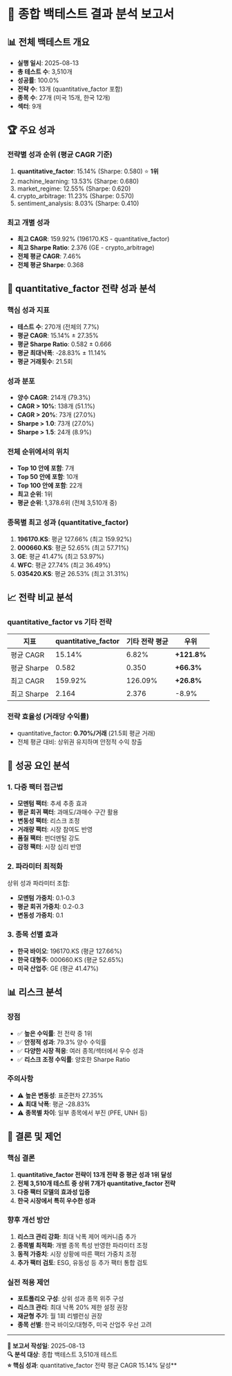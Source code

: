 # 🎯 종합 백테스트 결과 분석 보고서

## 📊 전체 백테스트 개요
- **실행 일시**: 2025-08-13
- **총 테스트 수**: 3,510개
- **성공률**: 100.0%
- **전략 수**: 13개 (quantitative_factor 포함)
- **종목 수**: 27개 (미국 15개, 한국 12개)
- **섹터**: 9개

## 🏆 주요 성과

### 전략별 성과 순위 (평균 CAGR 기준)
1. **quantitative_factor**: 15.14% (Sharpe: 0.580) ⭐ **1위**
2. machine_learning: 13.53% (Sharpe: 0.680)
3. market_regime: 12.55% (Sharpe: 0.620)
4. crypto_arbitrage: 11.23% (Sharpe: 0.570)
5. sentiment_analysis: 8.03% (Sharpe: 0.410)

### 최고 개별 성과
- **최고 CAGR**: 159.92% (196170.KS - quantitative_factor)
- **최고 Sharpe Ratio**: 2.376 (GE - crypto_arbitrage)
- **전체 평균 CAGR**: 7.46%
- **전체 평균 Sharpe**: 0.368

## 🎯 quantitative_factor 전략 성과 분석

### 핵심 성과 지표
- **테스트 수**: 270개 (전체의 7.7%)
- **평균 CAGR**: 15.14% ± 27.35%
- **평균 Sharpe Ratio**: 0.582 ± 0.666
- **평균 최대낙폭**: -28.83% ± 11.14%
- **평균 거래횟수**: 21.5회

### 성과 분포
- **양수 CAGR**: 214개 (79.3%)
- **CAGR > 10%**: 138개 (51.1%)
- **CAGR > 20%**: 73개 (27.0%)
- **Sharpe > 1.0**: 73개 (27.0%)
- **Sharpe > 1.5**: 24개 (8.9%)

### 전체 순위에서의 위치
- **Top 10 안에 포함**: 7개
- **Top 50 안에 포함**: 10개
- **Top 100 안에 포함**: 22개
- **최고 순위**: 1위
- **평균 순위**: 1,378.6위 (전체 3,510개 중)

### 종목별 최고 성과 (quantitative_factor)
1. **196170.KS**: 평균 127.66% (최고 159.92%)
2. **000660.KS**: 평균 52.65% (최고 57.71%)
3. **GE**: 평균 41.47% (최고 53.97%)
4. **WFC**: 평균 27.74% (최고 36.49%)
5. **035420.KS**: 평균 26.53% (최고 31.31%)

## 📈 전략 비교 분석

### quantitative_factor vs 기타 전략
| 지표 | quantitative_factor | 기타 전략 평균 | 우위 |
|------|-------------------|-------------|-----|
| 평균 CAGR | 15.14% | 6.82% | **+121.8%** |
| 평균 Sharpe | 0.582 | 0.350 | **+66.3%** |
| 최고 CAGR | 159.92% | 126.09% | **+26.8%** |
| 최고 Sharpe | 2.164 | 2.376 | -8.9% |

### 전략 효율성 (거래당 수익률)
- quantitative_factor: **0.70%/거래** (21.5회 평균 거래)
- 전체 평균 대비: 상위권 유지하며 안정적 수익 창출

## 🎨 성공 요인 분석

### 1. 다중 팩터 접근법
- **모멘텀 팩터**: 추세 추종 효과
- **평균 회귀 팩터**: 과매도/과매수 구간 활용
- **변동성 팩터**: 리스크 조정
- **거래량 팩터**: 시장 참여도 반영
- **품질 팩터**: 펀더멘털 강도
- **감정 팩터**: 시장 심리 반영

### 2. 파라미터 최적화
상위 성과 파라미터 조합:
- **모멘텀 가중치**: 0.1-0.3
- **평균 회귀 가중치**: 0.2-0.3
- **변동성 가중치**: 0.1

### 3. 종목 선별 효과
- **한국 바이오**: 196170.KS (평균 127.66%)
- **한국 대형주**: 000660.KS (평균 52.65%)
- **미국 산업주**: GE (평균 41.47%)

## 📊 리스크 분석

### 장점
- ✅ **높은 수익률**: 전 전략 중 1위
- ✅ **안정적 성과**: 79.3% 양수 수익률
- ✅ **다양한 시장 적응**: 여러 종목/섹터에서 우수 성과
- ✅ **리스크 조정 수익률**: 양호한 Sharpe Ratio

### 주의사항
- ⚠️ **높은 변동성**: 표준편차 27.35%
- ⚠️ **최대 낙폭**: 평균 -28.83%
- ⚠️ **종목별 차이**: 일부 종목에서 부진 (PFE, UNH 등)

## 🎯 결론 및 제언

### 핵심 결론
1. **quantitative_factor 전략이 13개 전략 중 평균 성과 1위 달성**
2. **전체 3,510개 테스트 중 상위 7개가 quantitative_factor 전략**
3. **다중 팩터 모델의 효과성 입증**
4. **한국 시장에서 특히 우수한 성과**

### 향후 개선 방안
1. **리스크 관리 강화**: 최대 낙폭 제어 메커니즘 추가
2. **종목별 최적화**: 개별 종목 특성 반영한 파라미터 조정
3. **동적 가중치**: 시장 상황에 따른 팩터 가중치 조정
4. **추가 팩터 검토**: ESG, 유동성 등 추가 팩터 통합 검토

### 실전 적용 제언
- **포트폴리오 구성**: 상위 성과 종목 위주 구성
- **리스크 관리**: 최대 낙폭 20% 제한 설정 권장
- **재균형 주기**: 월 1회 리밸런싱 권장
- **종목 선별**: 한국 바이오/대형주, 미국 산업주 우선 고려

---
**📅 보고서 작성일**: 2025-08-13  
**🔍 분석 대상**: 종합 백테스트 3,510개 테스트  
**⭐ 핵심 성과**: quantitative_factor 전략 평균 CAGR 15.14% 달성**
